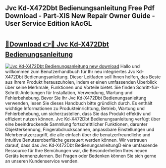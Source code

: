 ## Jvc Kd-X472Dbt Bedienungsanleitung Free Pdf Download - Part-XlS New Repair Owner Guide - User Service Edition kAcGL

# <h2><a href="http://df4ohs6.blite.top/?on=Jvc+Kd-X472Dbt+Bedienungsanleitung">🔗Download 👉🔴 Jvc Kd-X472Dbt Bedienungsanleitung</a></h2>

[![Jvc Kd-X472Dbt Bedienungsanleitung new download](https://i.imgur.com/lujVjoI.png)](http://df4ohs6.blite.top/?on=Jvc+Kd-X472Dbt+Bedienungsanleitung)
Hallo und willkommen zum Benutzerhandbuch für Ihr neu integriertes Jvc Kd-X472Dbt Bedienungsanleitung. Dieser Leitfaden soll Ihnen helfen, das Beste aus Ihrem Produkt herauszuholen, indem er einen umfassenden Überblick über seine Merkmale, Funktionen und Vorteile bietet. Sie finden Schritt-für-Schritt-Anleitungen für Installation, Verwendung, Wartung und Fehlerbehebung. Bevor Sie Ihr Jvc Kd-X472Dbt Bedienungsanleitung verwenden, lesen Sie dieses Handbuch bitte gründlich durch. Es enthält wichtige Informationen zu Produkteinrichtung, Betrieb, Wartung und Fehlerbehebung, um sicherzustellen, dass Sie das Produkt effektiv und effizient nutzen können. Jvc Kd-X472Dbt Bedienungsanleitung verfügt über eine beeindruckende Sammlung fortschrittlicher Funktionen, darunter Objekterkennung, Fingerabdruckscannen, anpassbare Einstellungen und Mehrbenutzerzugriff, die alle einfach über die benutzerfreundliche und intuitive Benutzeroberfläche gesteuert werden können. Wir vertrauen darauf, dass das Jvc Kd-X472Dbt BedienungsanleitungD eine umfassende Ressource für Ihre Bemühungen war, die Besonderheiten Ihres neuen Geräts kennenzulernen. Bei Fragen oder Bedenken können Sie sich gerne an unseren Kundenservice wenden.
